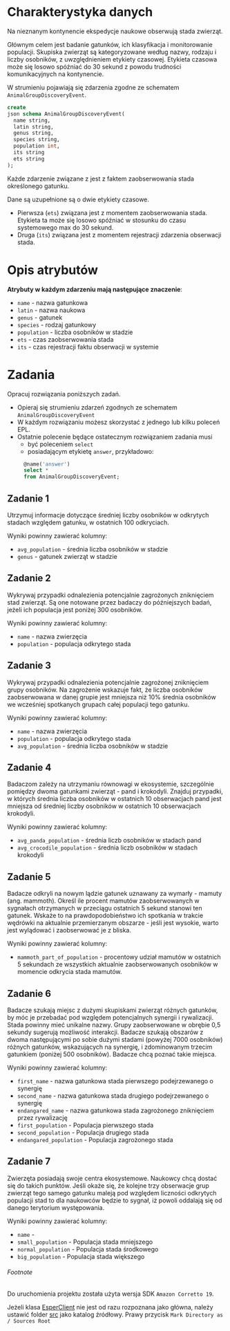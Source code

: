 # Charakterystyka danych

Na nieznanym kontynencie ekspedycje naukowe obserwują stada zwierząt.

Głównym celem jest badanie gatunków, ich klasyfikacja i monitorowanie populacji. Skupiska zwierząt są kategoryzowane
według nazwy, rodzaju i liczby osobników, z uwzględnieniem etykiety czasowej. Etykieta czasowa może się losowo spóźniać
do 30 sekund z powodu trudności komunikacyjnych na kontynencie.

W strumieniu pojawiają się zdarzenia zgodne ze schematem `AnimalGroupDiscoveryEvent`.

```sql
create
json schema AnimalGroupDiscoveryEvent(
  name string,
  latin string,
  genus string,
  species string,
  population int,
  its string
  ets string
);
```

Każde zdarzenie związane z jest z faktem zaobserwowania stada określonego gatunku.

Dane są uzupełnione są o dwie etykiety czasowe.

* Pierwsza (`ets`) związana jest z momentem zaobserwowania stada.
  Etykieta ta może się losowo spóźniać w stosunku do czasu systemowego max do 30 sekund.
* Druga (`its`) związana jest z momentem rejestracji zdarzenia obserwacji stada.

# Opis atrybutów

**Atrybuty w każdym zdarzeniu mają następujące znaczenie**:

* `name` - nazwa gatunkowa
* `latin` - nazwa naukowa
* `genus` - gatunek
* `species` - rodzaj gatunkowy
* `population` - liczba osobników w stadzie
* `ets` - czas zaobserwowania stada
* `its` - czas rejestracji faktu obserwacji w systemie

# Zadania

Opracuj rozwiązania poniższych zadań.

* Opieraj się strumieniu zdarzeń zgodnych ze schematem `AnimalGroupDiscoveryEvent`
* W każdym rozwiązaniu możesz skorzystać z jednego lub kilku poleceń EPL.
* Ostatnie polecenie będące ostatecznym rozwiązaniem zadania musi
    * być poleceniem `select`
    * posiadającym etykietę `answer`, przykładowo:
  ```sql
    @name('answer') 
    select *
    from AnimalGroupDiscoveryEvent;
  ```

## Zadanie 1

Utrzymuj informacje dotyczące średniej liczby osobników w odkrytych stadach względem gatunku, w ostatnich 100
odkryciach.

Wyniki powinny zawierać kolumny:

- `avg_population` - średnia liczba osobników w stadzie
- `genus` - gatunek zwierząt w stadzie

## Zadanie 2

Wykrywaj przypadki odnalezienia potencjalnie zagrożonych zniknięciem stad zwierząt. Są one notowane przez badaczy do
późniejszych badań, jeżeli ich populacja jest poniżej 300 osobników.

Wyniki powinny zawierać kolumny:

- `name` - nazwa zwierzęcia
- `population` - populacja odkrytego stada

## Zadanie 3

Wykrywaj przypadki odnalezienia potencjalnie zagrożonej zniknięciem grupy osobników.
Na zagrożenie wskazuje fakt, że liczba osobników zaobserwowana w danej grupie jest mniejsza niż 10% średnia
osobników we wcześniej spotkanych grupach całej populacji tego gatunku.

Wyniki powinny zawierać kolumny:

- `name` - nazwa zwierzęcia
- `population` - populacja odkrytego stada
- `avg_population` - średnia liczba osobników w stadzie

## Zadanie 4

Badaczom zależy na utrzymaniu równowagi w ekosystemie, szczególnie pomiędzy dwoma gatunkami zwierząt - pand i krokodyli.
Znajduj przypadki, w których średnia liczba osobników w ostatnich
10 obserwacjach pand jest mniejsza od średniej liczby osobników w ostatnich 10 obserwacjach krokodyli.

Wyniki powinny zawierać kolumny:

- `avg_panda_population` - średnia liczb osobników w stadach pand
- `avg_crocodile_population` - średnia liczb osobników w stadach krokodyli

## Zadanie 5

Badacze odkryli na nowym lądzie gatunek uznawany za wymarły - mamuty (ang. mammoth).
Określ ile procent mamutów zaobserwowanych w sygnałach otrzymanych
w przeciągu ostatnich 5 sekund stanowi ten gatunek. Wskaże to na prawdopodobieństwo ich spotkania
w trakcie wędrówki na aktualnie przemierzanym obszarze - jeśli jest wysokie, warto jest wylądować i zaobserwować je z
bliska.



Wyniki powinny zawierać kolumny:

- `mammoth_part_of_population` - procentowy udział mamutów w ostatnich 5 sekundach ze wszystkich aktualnie zaobserwowanych
  osobników w momencie odkrycia stada mamutów.

## Zadanie 6

Badacze szukają miejsc z dużymi skupiskami zwierząt różnych gatunków, by móc je przebadać pod względem potencjalnych
synergii i rywalizacji. Stada powinny mieć unikalne nazwy.
Grupy zaobserwowane w obrębie 0,5 sekundy sugerują możliwość interakcji. Badacze szukają obszarów z dwoma następującymi
po sobie dużymi stadami (powyżej 7000 osobników) różnych gatunków, wskazujących na synergię, i zdominowanym trzecim
gatunkiem (poniżej 500 osobników). Badacze chcą poznać takie miejsca.

Wyniki powinny zawierać kolumny:

- `first_name` - nazwa gatunkowa stada pierwszego podejrzewanego o synergię
- `second_name` - nazwa gatunkowa stada drugiego podejrzewanego o synergię
- `endangared_name` - nazwa gatunkowa stada zagrożonego zniknięciem przez rywalizację
- `first_population` - Populacja pierwszego stada
- `second_population` - Populacja drugiego stada
- `endangared_population` - Populacja zagrożonego stada

## Zadanie 7

Zwierzęta posiadają swoje centra ekosystemowe. Naukowcy chcą dostać się do takich punktów.
Jeśli okaże się, że kolejne trzy obserwacje grup zwierząt tego samego gatunku maleją pod względem liczności odkrytych
populacji stad to
dla naukowców będzie to sygnał, iż powoli oddalają się od danego terytorium występowania.

Wyniki powinny zawierać kolumny:

- `name` -
- `small_population` - Populacja stada mniejszego
- `normal_population` - Populacja stada środkowego
- `big_population` - Populacja stada większego

###### Footnote

Do uruchomienia projektu została użyta wersja SDK `Amazon Corretto 19`.

Jeżeli klasa [EsperClient](./src/com/esper/data/EsperClient.java) nie jest od razu rozpoznana jako główna, należy
ustawić folder [src](./src) jako katalog źródłowy.
Prawy przycisk `Mark Directory as / Sources Root`
